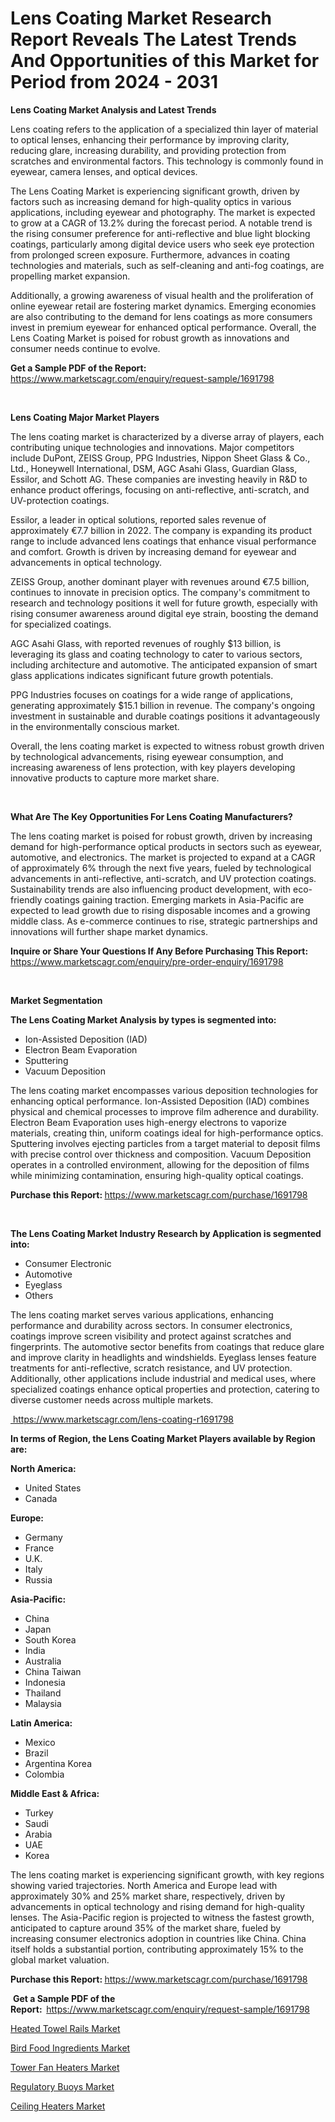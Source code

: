 <p><h1>Lens Coating Market Research Report Reveals The Latest Trends And Opportunities of this Market for Period from 2024 - 2031</h1></p><p><strong>Lens Coating Market Analysis and Latest Trends</strong></p>
<p><p>Lens coating refers to the application of a specialized thin layer of material to optical lenses, enhancing their performance by improving clarity, reducing glare, increasing durability, and providing protection from scratches and environmental factors. This technology is commonly found in eyewear, camera lenses, and optical devices.</p><p>The Lens Coating Market is experiencing significant growth, driven by factors such as increasing demand for high-quality optics in various applications, including eyewear and photography. The market is expected to grow at a CAGR of 13.2% during the forecast period. A notable trend is the rising consumer preference for anti-reflective and blue light blocking coatings, particularly among digital device users who seek eye protection from prolonged screen exposure. Furthermore, advances in coating technologies and materials, such as self-cleaning and anti-fog coatings, are propelling market expansion.</p><p>Additionally, a growing awareness of visual health and the proliferation of online eyewear retail are fostering market dynamics. Emerging economies are also contributing to the demand for lens coatings as more consumers invest in premium eyewear for enhanced optical performance. Overall, the Lens Coating Market is poised for robust growth as innovations and consumer needs continue to evolve.</p></p>
<p><strong>Get a Sample PDF of the Report:&nbsp;</strong> <a href="https://www.marketscagr.com/enquiry/request-sample/1691798?utm_campaign=1591&utm_medium=2&utm_source=Github&utm_content=ia&utm_term=18102024&utm_id=lens-coating">https://www.marketscagr.com/enquiry/request-sample/1691798</a></p>
<p>&nbsp;</p>
<p><strong>Lens Coating Major Market Players</strong></p>
<p><p>The lens coating market is characterized by a diverse array of players, each contributing unique technologies and innovations. Major competitors include DuPont, ZEISS Group, PPG Industries, Nippon Sheet Glass & Co., Ltd., Honeywell International, DSM, AGC Asahi Glass, Guardian Glass, Essilor, and Schott AG. These companies are investing heavily in R&D to enhance product offerings, focusing on anti-reflective, anti-scratch, and UV-protection coatings.</p><p>Essilor, a leader in optical solutions, reported sales revenue of approximately €7.7 billion in 2022. The company is expanding its product range to include advanced lens coatings that enhance visual performance and comfort. Growth is driven by increasing demand for eyewear and advancements in optical technology.</p><p>ZEISS Group, another dominant player with revenues around €7.5 billion, continues to innovate in precision optics. The company's commitment to research and technology positions it well for future growth, especially with rising consumer awareness around digital eye strain, boosting the demand for specialized coatings.</p><p>AGC Asahi Glass, with reported revenues of roughly $13 billion, is leveraging its glass and coating technology to cater to various sectors, including architecture and automotive. The anticipated expansion of smart glass applications indicates significant future growth potentials.</p><p>PPG Industries focuses on coatings for a wide range of applications, generating approximately $15.1 billion in revenue. The company's ongoing investment in sustainable and durable coatings positions it advantageously in the environmentally conscious market.</p><p>Overall, the lens coating market is expected to witness robust growth driven by technological advancements, rising eyewear consumption, and increasing awareness of lens protection, with key players developing innovative products to capture more market share.</p></p>
<p>&nbsp;</p>
<p><strong>What Are The Key Opportunities For Lens Coating Manufacturers?</strong></p>
<p><p>The lens coating market is poised for robust growth, driven by increasing demand for high-performance optical products in sectors such as eyewear, automotive, and electronics. The market is projected to expand at a CAGR of approximately 6% through the next five years, fueled by technological advancements in anti-reflective, anti-scratch, and UV protection coatings. Sustainability trends are also influencing product development, with eco-friendly coatings gaining traction. Emerging markets in Asia-Pacific are expected to lead growth due to rising disposable incomes and a growing middle class. As e-commerce continues to rise, strategic partnerships and innovations will further shape market dynamics.</p></p>
<p><strong>Inquire or Share Your Questions If Any Before Purchasing This Report:</strong> <a href="https://www.marketscagr.com/enquiry/pre-order-enquiry/1691798?utm_campaign=1591&utm_medium=2&utm_source=Github&utm_content=ia&utm_term=18102024&utm_id=lens-coating">https://www.marketscagr.com/enquiry/pre-order-enquiry/1691798</a></p>
<p>&nbsp;</p>
<p><strong>Market Segmentation</strong></p>
<p><strong>The Lens Coating Market Analysis by types is segmented into:</strong></p>
<p><ul><li>Ion-Assisted Deposition (IAD)</li><li>Electron Beam Evaporation</li><li>Sputtering</li><li>Vacuum Deposition</li></ul></p>
<p><p>The lens coating market encompasses various deposition technologies for enhancing optical performance. Ion-Assisted Deposition (IAD) combines physical and chemical processes to improve film adherence and durability. Electron Beam Evaporation uses high-energy electrons to vaporize materials, creating thin, uniform coatings ideal for high-performance optics. Sputtering involves ejecting particles from a target material to deposit films with precise control over thickness and composition. Vacuum Deposition operates in a controlled environment, allowing for the deposition of films while minimizing contamination, ensuring high-quality optical coatings.</p></p>
<p><strong>Purchase this Report:&nbsp;</strong><a href="https://www.marketscagr.com/purchase/1691798?utm_campaign=1591&utm_medium=2&utm_source=Github&utm_content=ia&utm_term=18102024&utm_id=lens-coating">https://www.marketscagr.com/purchase/1691798</a></p>
<p>&nbsp;</p>
<p><strong>The Lens Coating Market Industry Research by Application is segmented into:</strong></p>
<p><ul><li>Consumer Electronic</li><li>Automotive</li><li>Eyeglass</li><li>Others</li></ul></p>
<p><p>The lens coating market serves various applications, enhancing performance and durability across sectors. In consumer electronics, coatings improve screen visibility and protect against scratches and fingerprints. The automotive sector benefits from coatings that reduce glare and improve clarity in headlights and windshields. Eyeglass lenses feature treatments for anti-reflective, scratch resistance, and UV protection. Additionally, other applications include industrial and medical uses, where specialized coatings enhance optical properties and protection, catering to diverse customer needs across multiple markets.</p></p>
<p><a href="https://www.marketscagr.com/lens-coating-r1691798?utm_campaign=1591&utm_medium=2&utm_source=Github&utm_content=ia&utm_term=18102024&utm_id=lens-coating">&nbsp;https://www.marketscagr.com/lens-coating-r1691798</a></p>
<p><strong>In terms of Region, the Lens Coating Market Players available by Region are:</strong></p>
<p>
    <p> <strong> North America: </strong>
        <ul>
            <li>United States</li>
            <li>Canada</li>
        </ul>
        </p> 
    <p> <strong> Europe: </strong>
        <ul>
            <li>Germany</li>
            <li>France</li>
            <li>U.K.</li>
            <li>Italy</li>
            <li>Russia</li>
        </ul>
        </p> 
    <p> <strong> Asia-Pacific: </strong>
        <ul>
            <li>China</li>
            <li>Japan</li>
            <li>South Korea</li>
            <li>India</li>
            <li>Australia</li>
            <li>China Taiwan</li>
            <li>Indonesia</li>
            <li>Thailand</li>
            <li>Malaysia</li>
        </ul>
        </p> 
    <p> <strong> Latin America: </strong>
        <ul>
            <li>Mexico</li>
            <li>Brazil</li>
            <li>Argentina Korea</li>
            <li>Colombia</li>
        </ul>
        </p> 
    <p> <strong> Middle East & Africa: </strong>
        <ul>
            <li>Turkey</li>
            <li>Saudi</li>
            <li>Arabia</li>
            <li>UAE</li>
            <li>Korea</li>
        </ul>
    </p>
    </p>
<p><p>The lens coating market is experiencing significant growth, with key regions showing varied trajectories. North America and Europe lead with approximately 30% and 25% market share, respectively, driven by advancements in optical technology and rising demand for high-quality lenses. The Asia-Pacific region is projected to witness the fastest growth, anticipated to capture around 35% of the market share, fueled by increasing consumer electronics adoption in countries like China. China itself holds a substantial portion, contributing approximately 15% to the global market valuation.</p></p>
<p><strong>Purchase this Report: </strong><a href="https://www.marketscagr.com/purchase/1691798?utm_campaign=1591&utm_medium=2&utm_source=Github&utm_content=ia&utm_term=18102024&utm_id=lens-coating">https://www.marketscagr.com/purchase/1691798</a></p>
<p>&nbsp;<strong>Get a Sample PDF of the Report:&nbsp;&nbsp;</strong><a href="https://www.marketscagr.com/enquiry/request-sample/1691798?utm_campaign=1591&utm_medium=2&utm_source=Github&utm_content=ia&utm_term=18102024&utm_id=lens-coating">https://www.marketscagr.com/enquiry/request-sample/1691798</a></p>
<p><strong></strong></p>
<p><p><a href="https://www.linkedin.com/pulse/heated-towel-rails-market-evolution-global-trends-regional-kvuie?utm_campaign=1591&utm_medium=2&utm_source=Github&utm_content=ia&utm_term=18102024&utm_id=lens-coating">Heated Towel Rails Market</a></p><p><a href="https://www.linkedin.com/pulse/global-bird-food-ingredients-market-trends-analysis-future-growth-n6i0e?utm_campaign=1591&utm_medium=2&utm_source=Github&utm_content=ia&utm_term=18102024&utm_id=lens-coating">Bird Food Ingredients Market</a></p><p><a href="https://www.linkedin.com/pulse/global-tower-fan-heaters-industry-research-report-competitive-93xye?utm_campaign=1591&utm_medium=2&utm_source=Github&utm_content=ia&utm_term=18102024&utm_id=lens-coating">Tower Fan Heaters Market</a></p><p><a href="https://www.linkedin.com/pulse/global-regulatory-buoys-market-opportunities-forecast-period-amuue?utm_campaign=1591&utm_medium=2&utm_source=Github&utm_content=ia&utm_term=18102024&utm_id=lens-coating">Regulatory Buoys Market</a></p><p><a href="https://www.linkedin.com/pulse/ceiling-heaters-market-overview-forecast-2024-2031-detailed-dxuue?utm_campaign=1591&utm_medium=2&utm_source=Github&utm_content=ia&utm_term=18102024&utm_id=lens-coating">Ceiling Heaters Market</a></p></p>